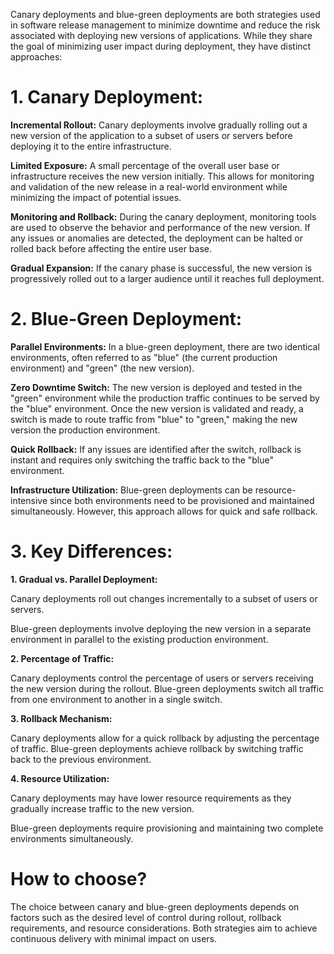Canary deployments and blue-green deployments are both strategies used in software release management to minimize downtime and reduce the risk associated with deploying new versions of applications. While they share the goal of minimizing user impact during deployment, they have distinct approaches:

# 1. Canary Deployment:

**Incremental Rollout:** Canary deployments involve gradually rolling out a new version of the application to a subset of users or servers before deploying it to the entire infrastructure.

**Limited Exposure:** A small percentage of the overall user base or infrastructure receives the new version initially. This allows for monitoring and validation of the new release in a real-world environment while minimizing the impact of potential issues.

**Monitoring and Rollback:** During the canary deployment, monitoring tools are used to observe the behavior and performance of the new version. If any issues or anomalies are detected, the deployment can be halted or rolled back before affecting the entire user base.

**Gradual Expansion:** If the canary phase is successful, the new version is progressively rolled out to a larger audience until it reaches full deployment.

# 2. Blue-Green Deployment:

**Parallel Environments:** In a blue-green deployment, there are two identical environments, often referred to as "blue" (the current production environment) and "green" (the new version).

**Zero Downtime Switch:** The new version is deployed and tested in the "green" environment while the production traffic continues to be served by the "blue" environment. Once the new version is validated and ready, a switch is made to route traffic from "blue" to "green," making the new version the production environment.

**Quick Rollback:** If any issues are identified after the switch, rollback is instant and requires only switching the traffic back to the "blue" environment.

**Infrastructure Utilization:** Blue-green deployments can be resource-intensive since both environments need to be provisioned and maintained simultaneously. However, this approach allows for quick and safe rollback.

# 3. Key Differences:

**1. Gradual vs. Parallel Deployment:**

Canary deployments roll out changes incrementally to a subset of users or servers.

Blue-green deployments involve deploying the new version in a separate environment in parallel to the existing production environment.

**2. Percentage of Traffic:**

Canary deployments control the percentage of users or servers receiving the new version during the rollout.
Blue-green deployments switch all traffic from one environment to another in a single switch.

**3. Rollback Mechanism:**

Canary deployments allow for a quick rollback by adjusting the percentage of traffic.
Blue-green deployments achieve rollback by switching traffic back to the previous environment.

**4. Resource Utilization:**

Canary deployments may have lower resource requirements as they gradually increase traffic to the new version.

Blue-green deployments require provisioning and maintaining two complete environments simultaneously.

# How to choose?

The choice between canary and blue-green deployments depends on factors such as the desired level of control during rollout, rollback requirements, and resource considerations. Both strategies aim to achieve continuous delivery with minimal impact on users.